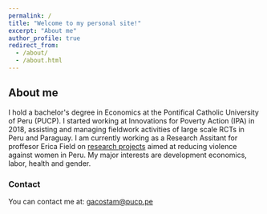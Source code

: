 ```yaml
---
permalink: /
title: "Welcome to my personal site!"
excerpt: "About me"
author_profile: true
redirect_from: 
  - /about/
  - /about.html
---
```




## About me

I hold a bachelor's degree in Economics at the Pontifical Catholic University of Peru (PUCP). I started working at Innovations for Poverty Action (IPA) in 2018, assisting and managing fieldwork activities of large scale RCTs in Peru and Paraguay. I am currently working as a Research Assitant for proffesor Erica Field on [research projects](https://www.poverty-action.org/study/training-local-leaders-prevent-gender-based-violence-peru) aimed at reducing violence against women in Peru. My major interests are development economics, labor, health and gender. 


### Contact

You can contact me at: [gacostam@pucp.pe](mailto:gacostam@pucp.pe?subject=[GitHub]%20Source%20Han%20Sans)

